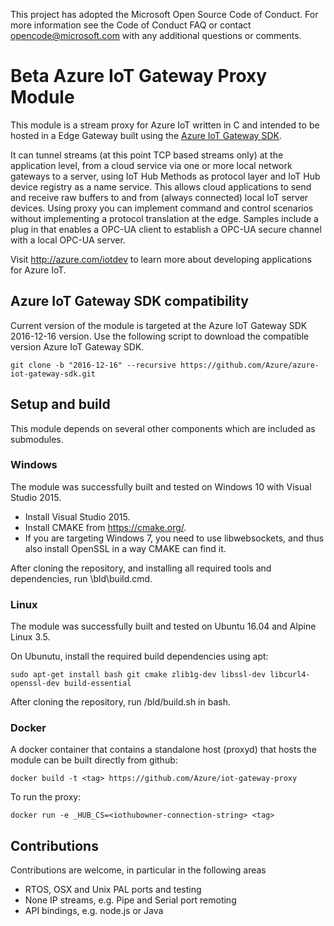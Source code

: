 This project has adopted the Microsoft Open Source Code of Conduct. For more information see the Code of Conduct FAQ or contact opencode@microsoft.com with any additional questions or comments.

# Beta Azure IoT Gateway Proxy Module

This module is a stream proxy for Azure IoT written in C and intended to be hosted in a Edge Gateway built using the [Azure IoT Gateway SDK](https://github.com/Azure/azure-iot-gateway-sdk).  

It can tunnel streams (at this point TCP based streams only) at the application level, from a cloud service via one or more local
network gateways to a server, using IoT Hub Methods as protocol layer and IoT Hub device registry as a name service.  This allows 
cloud applications to send and receive raw buffers to and from (always connected) local IoT server devices.  Using proxy you can
implement command and control scenarios without implementing a protocol translation at the edge.  Samples include a plug in that
enables a OPC-UA client to establish a OPC-UA secure channel with a local OPC-UA server.    

Visit http://azure.com/iotdev to learn more about developing applications for Azure IoT.


## Azure IoT Gateway SDK compatibility

Current version of the module is targeted at the Azure IoT Gateway SDK 2016-12-16 version.
Use the following script to download the compatible version Azure IoT Gateway SDK.
```
git clone -b "2016-12-16" --recursive https://github.com/Azure/azure-iot-gateway-sdk.git
```

## Setup and build

This module depends on several other components which are included as submodules. 

### Windows

The module was successfully built and tested on Windows 10 with Visual Studio 2015.

- Install Visual Studio 2015.
- Install CMAKE from https://cmake.org/.  
- If you are targeting Windows 7, you need to use libwebsockets, and thus also install OpenSSL in a way CMAKE can find it. 

After cloning the repository, and installing all required tools and dependencies, run <repo-root>\bld\build.cmd.

### Linux

The module was successfully built and tested on Ubuntu 16.04 and Alpine Linux 3.5.  

On Ubunutu, install the required build dependencies using apt:
```
sudo apt-get install bash git cmake zlib1g-dev libssl-dev libcurl4-openssl-dev build-essential
```

After cloning the repository, run <repo-root>/bld/build.sh in bash.

### Docker

A docker container that contains a standalone host (proxyd) that hosts the module can be built directly from github:
```
docker build -t <tag> https://github.com/Azure/iot-gateway-proxy
```
To run the proxy:
```
docker run -e _HUB_CS=<iothubowner-connection-string> <tag>
```

## Contributions

Contributions are welcome, in particular in the following areas 

- RTOS, OSX and Unix PAL ports and testing
- None IP streams, e.g. Pipe and Serial port remoting
- API bindings, e.g. node.js or Java

